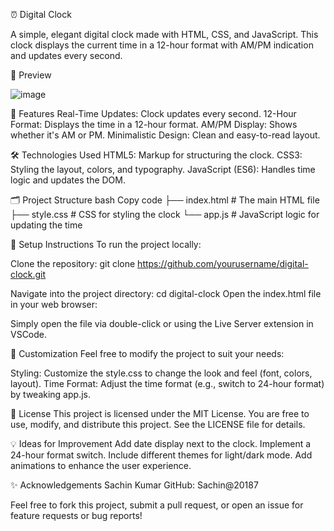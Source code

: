 ⏰ Digital Clock

A simple, elegant digital clock made with HTML, CSS, and JavaScript. 
This clock displays the current time in a 12-hour format with AM/PM indication and updates every second.

📸 Preview

![image](https://github.com/user-attachments/assets/85e28982-7021-4b07-b208-3e90a134f613)


🚀 Features
Real-Time Updates: Clock updates every second.
12-Hour Format: Displays the time in a 12-hour format.
AM/PM Display: Shows whether it's AM or PM.
Minimalistic Design: Clean and easy-to-read layout.

🛠️ Technologies Used
HTML5: Markup for structuring the clock.
CSS3: Styling the layout, colors, and typography.
JavaScript (ES6): Handles time logic and updates the DOM.

🗂️ Project Structure
bash
Copy code
├── index.html   # The main HTML file
├── style.css    # CSS for styling the clock
└── app.js       # JavaScript logic for updating the time

🔧 Setup Instructions
To run the project locally:

Clone the repository:
git clone https://github.com/yourusername/digital-clock.git

Navigate into the project directory:
cd digital-clock
Open the index.html file in your web browser:

Simply open the file via double-click or using the Live Server extension in VSCode.

🎨 Customization
Feel free to modify the project to suit your needs:

Styling: Customize the style.css to change the look and feel (font, colors, layout).
Time Format: Adjust the time format (e.g., switch to 24-hour format) by tweaking app.js.

📝 License
This project is licensed under the MIT License. You are free to use, modify, and distribute this project. See the LICENSE file for details.

💡 Ideas for Improvement
Add date display next to the clock.
Implement a 24-hour format switch.
Include different themes for light/dark mode.
Add animations to enhance the user experience.

✨ Acknowledgements
Sachin Kumar
GitHub: Sachin@20187

Feel free to fork this project, submit a pull request, or open an issue for feature requests or bug reports!
